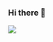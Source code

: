 ### Hi there 👋

 <img src="https://img.shields.io/badge/w.nth1222@gmail.com-EA4335?style=for-the-badge&logo=gmail&logoColor=ffffff"/>
